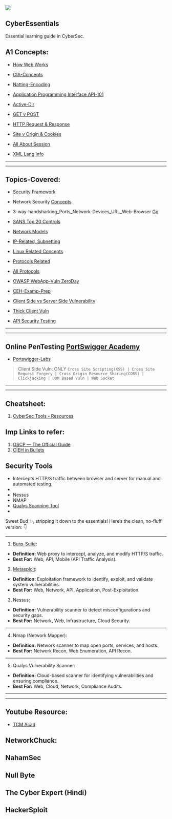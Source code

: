 ![](https://img.shields.io/badge/Cyber-Essentials-green)

## CyberEssentials
Essential learning guide in CyberSec.

## A1 Concepts:
- [How Web Works](https://github.com/IOxCyber/CyberDev-Concepts/blob/main/CyDev-Concepts/HowWebWorks.md)
- [CIA-Concepts](https://github.com/IOxCyber/CyberEssentials/blob/main/Basic-GRC-Concepts/Security_Frameworks/CIA-TriadsAND-Vul-Risk-Threat.md)

- [Natting-Encoding](https://github.com/IOxCyber/CyberDev-Concepts/blob/main/CyberBuzzWords/Encoding-Nat.md)
- [Application Programming Interface API-101](https://github.com/IOxCyber/CyberDev-Concepts/tree/main/CyDev-Concepts/All%20About%20API)

- [Active-Dir](https://github.com/IOxCyber/CyberDev-Concepts/blob/main/CyberBuzzWords/AD-ActiveDirectory.md)
- [GET v POST](https://github.com/IOxCyber/CyberDev-Concepts/blob/main/CyDev-Concepts/GET-vs-POST.md)

- [HTTP Request & Response](https://github.com/IOxCyber/CyberEssentials/blob/main/Network_101/Protocols-Related/HTTP-in-Depth.md)
- [Site v Origin & Cookies](https://github.com/IOxCyber/CyberWeb-Concepts/blob/main/CyDev-Concepts/Cookies-Site-Origin.md)

- [All About Session](https://github.com/IOxCyber/CyberWeb-Concepts/tree/main/CyDev-Concepts/All-About-Session)
- [XML Lang Info]()

---
---

## Topics-Covered:
- [Security Framework](https://github.com/IOxCyber/CyberEssentials/tree/main/Basic-GRC-Concepts/Security_Frameworks)
- Network Security [Concepts](https://github.com/IOxCyber/CyberEssentials/tree/main/Network-Security)

- 3-way-handsharking_Ports_Network-Devices_URL_Web-Browser [Go](https://github.com/IOxCyber/CyberEssentials/tree/main/Network_101/Network-Concepts_101)
- [SANS Top 20 Controls](https://github.com/IOxCyber/CyberEssentials/blob/main/Basic-GRC-Concepts/Security_Frameworks/SANS-Top-20.md)

- [Network Models](https://github.com/IOxCyber/CyberEssentials/tree/main/Network_101/Logical-Network-Models)
- [IP-Related, Subnetting](https://github.com/IOxCyber/CyberEssentials/tree/main/Network_101/IP-and-Subnetting-related)

- [Linux Related Concepts](https://github.com/IOxCyber/Linux-octo/blob/main/RH124/Describe-Networking-Concepts11.md#chapter-11-describe-networking-concepts)
- [Protocols Related](https://github.com/IOxCyber/CyberEssentials/tree/main/Network_101/Protocols-Related)
- [All Protocols](https://github.com/IOxCyber/CyberEssentials/blob/4c3f5cf30c82cfbbcad54cb4bfc0ad5c7b1e553b/Network_101/Protocols-Related/Protocols-OneLiner.md)

- [OWASP WebApp-Vuln ZeroDay](https://github.com/IOxCyber/CyberEssentials/tree/main/Security-Insights/Common%20Knowledge)
- [CEH-Examp-Prep](https://github.com/IOxCyber/CyberEssentials/tree/main/Security-Insights/CEH-Exam-Prep)

- [Client Side vs Server Side Vulnerability](https://github.com/IOxCyber/CyberEssentials/blob/main/Security-Insights/Common%20Knowledge/WEB-Vulnerabilities/Server-AND-Client_Side_Vuln.md)
- [Thick Client Vuln](https://github.com/IOxCyber/CyberEssentials/tree/main/Security-Insights/Common%20Knowledge/Thick-Client-Vuln)

- [API Security Testing](https://github.com/IOxCyber/CyberEssentials/tree/main/Security-Insights/Common%20Knowledge/API-Testing)
---
---


## Online PenTesting [PortSwigger Academy](https://portswigger.net/)
- [Portswigger-Labs](https://github.com/IOxCyber/CyberEssentials/tree/127fb0b2d94ef5fa4b72bf5b545ccc801c3c8632/Security-Tools/Burp_Suite/PortSwigger-WebSecAcad/Web_Vuln-Insights-Labs)
> Client Side Vuln: ONLY `Cross Site Scripting(XSS) | Cross Site Request Forgery | Cross Origin Resource Sharing(CORS) | Clickjacking | DOM Based Vuln | Web Socket`

---
---

## Cheatsheet:
1. [CyberSec Tools - Resources](https://github.com/The-Art-of-Hacking/h4cker/tree/master/cheat_sheets)

## Imp Links to refer:
1. [OSCP — The Official Guide](https://n3nu.medium.com/oscp-the-official-guide-c461f5e025bb)
2. [C|EH in Bullets](https://github.com/undergroundwires/CEH-in-bullet-points)

## Security Tools
-  Intercepts HTTP/S traffic between browser and server for manual and automated testing.
- 
- Nessus
- NMAP
- [Qualys Scanning Tool](https://github.com/IOxCyber/CyberEssentials/tree/main/Security-Tools/Qualys)
- 

Sweet Bud ✨, stripping it down to the essentials! Here’s the clean, no-fluff version: 👇  

---

1. [Burp-Suite](https://github.com/IOxCyber/CyberEssentials/tree/main/Security-Tools):
- **Definition:** Web proxy to intercept, analyze, and modify HTTP/S traffic.
- **Best For:** Web, API, Mobile (API Traffic Analysis).  

2. [Metasploit](https://github.com/IOxCyber/CyberEssentials/tree/main/Security-Tools/Metasploit):   
- **Definition:** Exploitation framework to identify, exploit, and validate system vulnerabilities.  
- **Best For:** Web, Network, API, Application, Post-Exploitation.  

3. Nessus:  
- **Definition:** Vulnerability scanner to detect misconfigurations and security gaps.  
- **Best For:** Network, Web, Infrastructure, Cloud Security.  

---

4. Nmap (Network Mapper):
- **Definition:** Network scanner to map open ports, services, and hosts.  
- **Best For:** Network Recon, Web Enumeration, API Recon.  

---

5. Qualys Vulnerability Scanner:
- **Definition:** Cloud-based scanner for identifying vulnerabilities and ensuring compliance.  
- **Best For:** Web, Cloud, Network, Compliance Audits.  


---
---

## Youtube Resource:
- [TCM Acad](https://www.youtube.com/watch?v=fNzpcB7ODxQ&list=PLLKT__MCUeixqHJ1TRqrHsEd6_EdEvo47)

## NetworkChuck:

## NahamSec

## Null Byte

## The Cyber Expert (Hindi)

## HackerSploit
